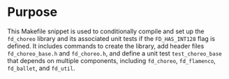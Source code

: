 # Purpose
This Makefile snippet is used to conditionally compile and set up the `fd_choreo` library and its associated unit tests if the `FD_HAS_INT128` flag is defined. It includes commands to create the library, add header files `fd_choreo_base.h` and `fd_choreo.h`, and define a unit test `test_choreo_base` that depends on multiple components, including `fd_choreo`, `fd_flamenco`, `fd_ballet`, and `fd_util`.

